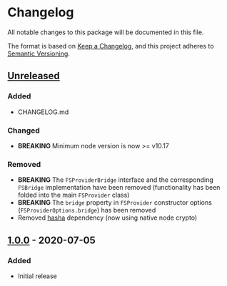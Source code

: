 # Changelog

All notable changes to this package will be documented in this file.

The format is based on [Keep a Changelog](https://keepachangelog.com/en/1.0.0/),
and this project adheres to [Semantic Versioning](https://semver.org/spec/v2.0.0.html).

## [Unreleased]

### Added

- CHANGELOG.md

### Changed

- **BREAKING** Minimum node version is now >= v10.17

### Removed

- **BREAKING** The `FSProviderBridge` interface and the corresponding `FSBridge` implementation have been removed (functionality has been folded into the main `FSProvider` class)
- **BREAKING** The `bridge` property in `FSProvider` constructor options (`FSProviderOptions.bridge`) has been removed
- Removed [hasha](https://www.npmjs.com/package/hasha) dependency (now using native node crypto)

## [1.0.0] - 2020-07-05

### Added

- Initial release

[unreleased]: https://github.com/adamjarret/s3-publish/compare/provider-fs-1.0.0...HEAD
[1.0.0]: https://github.com/adamjarret/s3-publish/releases/tag/provider-fs-1.0.0
